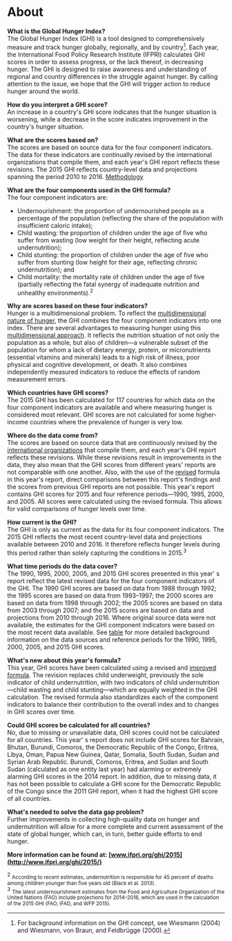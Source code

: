 # About
**What is the Global Hunger Index?**  
The Global Hunger Index (GHI) is a tool designed to comprehensively measure and track hunger globally, regionally, and by country[^country]. Each year, the International Food Policy Research Institute (IFPRI) calculates GHI scores in order to assess progress, or the lack thereof, in decreasing hunger. The GHI is designed to raise awareness and understanding of regional and country differences in the struggle against hunger. By calling attention to the issue, we hope that the GHI will trigger action to reduce hunger around the world.

**How do you interpret a GHI score?**  
An increase in a country's GHI score indicates that the hunger situation is worsening, while a decrease in the score indicates improvement in the country's hunger situation.

**What are the scores based on?**  
The scores are based on source data for the four component indicators. The data for these indicators are continually revised by the international organizations that compile them, and each year's GHI report reflects these revisions. The 2015 GHI reflects country-level data and projections spanning the period 2010 to 2016. [Methodology](../methodology/)

**What are the four components used in the GHI formula?**  
The four component indicators are:

*   Undernourishment: the proportion of undernourished people as a percentage of the population (reflecting the share of the population with insufficient caloric intake);
*   Child wasting: the proportion of children under the age of five who suffer from wasting (low weight for their height, reflecting acute undernutrition);
*   Child stunting: the proportion of children under the age of five who suffer from stunting (low height for their age, reflecting chronic undernutrition); and
*   Child mortality: the mortality rate of children under the age of five (partially reflecting the fatal synergy of inadequate nutrition and unhealthy environments).<sup>2</sup>

**Why are scores based on these four indicators?**  
Hunger is a multidimensional problem. To reflect the [multidimensional nature of hunger](../hunger/), the GHI combines the four component indicators into one index. There are several advantages to measuring hunger using this [multidimensional approach](http://library.ifpri.info/files/2015/10/ghi_2015_ch01_fig01.png). It reflects the nutrition situation of not only the population as a whole, but also of children—a vulnerable subset of the population for whom a lack of dietary energy, protein, or micronutrients (essential vitamins and minerals) leads to a high risk of illness, poor physical and cognitive development, or death. It also combines independently measured indicators to reduce the effects of random measurement errors.

**Which countries have GHI scores?**  
The 2015 GHI has been calculated for 117 countries for which data on the four component indicators are available and where measuring hunger is considered most relevant. GHI scores are not calculated for some higher-income countries where the prevalence of hunger is very low.

**Where do the data come from?**  
The scores are based on source data that are continuously revised by the [international organizations](http://library.ifpri.info/files/2015/10/ghi_2015_appendix_a.png) that compile them, and each year's GHI report reflects these revisions. While these revisions result in improvements in the data, they also mean that the GHI scores from different years' reports are not comparable with one another. Also, with the use of the [revised](http://www.zef.de/fileadmin/webfiles/downloads/zef_wp/zef_wp_139.pdf) formula in this year's report, direct comparisons between this report's findings and the scores from previous GHI reports are not possible. This year's report contains GHI scores for 2015 and four reference periods—1990, 1995, 2000, and 2005. All scores were calculated using the revised formula. This allows for valid comparisons of hunger levels over time.

**How current is the GHI?**  
The GHI is only as current as the data for its four component indicators. The 2015 GHI reflects the most recent country-level data and projections available between 2010 and 2016. It therefore reflects hunger levels during this period rather than solely capturing the conditions in 2015.<sup>3</sup>

**What time periods do the data cover?**  
The 1990, 1995, 2000, 2005, and 2015 GHI scores presented in this year' s report reflect the latest revised data for the four component indicators of the GHI. The 1990 GHI scores are based on data from 1988 through 1992; the 1995 scores are based on data from 1993–1997; the 2000 scores are based on data from 1998 through 2002; the 2005 scores are based on data from 2003 through 2007; and the 2015 scores are based on data and projections from 2010 through 2016\. Where original source data were not available, the estimates for the GHI component indicators were based on the most recent data available. See [table](http://library.ifpri.info/files/2015/10/ghi_2015_appendix_a.png) for more detailed background information on the data sources and reference periods for the 1990, 1995, 2000, 2005, and 2015 GHI scores.

**What's new about this year's formula?**  
This year, GHI scores have been calculated using a revised and [improved formula](../methodology/). The revision replaces child underweight, previously the sole indicator of child undernutrition, with two indicators of child undernutrition—child wasting and child stunting—which are equally weighted in the GHI calculation. The revised formula also standardizes each of the component indicators to balance their contribution to the overall index and to changes in GHI scores over time.

**Could GHI scores be calculated for all countries?**  
No, due to missing or unavailable data, GHI scores could not be calculated for all countries. This year' s report does not include GHI scores for Bahrain, Bhutan, Burundi, Comoros, the Democratic Republic of the Congo, Eritrea, Libya, Oman, Papua New Guinea, Qatar, Somalia, South Sudan, Sudan and Syrian Arab Republic. Burundi, Comoros, Eritrea, and Sudan and South Sudan (calculated as one entity last year) had alarming or extremely alarming GHI scores in the 2014 report. In addition, due to missing data, it has not been possible to calculate a GHI score for the Democratic Republic of the Congo since the 2011 GHI report, when it had the highest GHI score of all countries.

**What's needed to solve the data gap problem?**  
Further improvements in collecting high-quality data on hunger and undernutrition will allow for a more complete and current assessment of the state of global hunger, which can, in turn, better guide efforts to end hunger.

**More information can be found at: [www.ifpri.org/ghi/2015](http://www.ifpri.org/ghi/2015/)**

[^country]: For background information on the GHI concept, see Wiesmann (2004) and Wiesmann, von Braun, and Feldbrügge (2000).


<sup>2</sup> <small>According to recent estimates, undernutrition is responsible for 45 percent of deaths among children younger than five years old (Black et al. 2013).</small>  
<sup>3</sup> <small>The latest undernourishment estimates from the Food and Agriculture Organization of the United Nations (FAO) include projections for 2014–2016, which are used in the calculation of the 2015 GHI (FAO, IFAD, and WFP 2015).</small>
